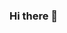 ### Hi there 👋

<!--
**psycho-2025/psycho-2025** is a ✨ _special_ ✨ repository because its `README.md` (this file) appears on your GitHub profile.

Here are some ideas to get you started:

- 🔭 I’m currently working as a SysAdmin & DevOp ...
- 🌱 I’m currently learning SWIFT...
- 👯 I’m looking to collaborate on YouTube...
- 🤔 I’m looking for help with ...
- 💬 Ask me about Java and C++...
- 📫 How to reach me:[instagram:- @psycho_2025](http://instagram.com/psycho_2025) ...
- 😄 Pronouns:Real name is Gaurav not Psycho ...

-->
